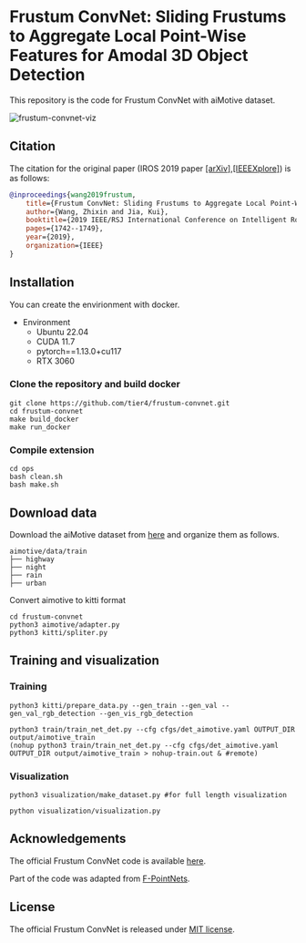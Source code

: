 # Frustum ConvNet: Sliding Frustums to Aggregate Local Point-Wise Features for Amodal 3D Object Detection

This repository is the code for Frustum ConvNet with aiMotive dataset.

![frustum-convnet-viz](https://github.com/R2D2-like/frustum-convnet_aiMotive/assets/103891981/3f8f895c-6de8-436f-9c37-42ddf88a091d)

## Citation

The citation for the original paper (IROS 2019 paper [[arXiv]](https://arxiv.org/abs/1903.01864),[[IEEEXplore]](https://ieeexplore.ieee.org/document/8968513)) is as follows:

```BibTeX
@inproceedings{wang2019frustum,
    title={Frustum ConvNet: Sliding Frustums to Aggregate Local Point-Wise Features for Amodal 3D Object Detection},
    author={Wang, Zhixin and Jia, Kui},
    booktitle={2019 IEEE/RSJ International Conference on Intelligent Robots and Systems (IROS)},
    pages={1742--1749},
    year={2019},
    organization={IEEE}
}
```

## Installation

You can create the envirionment with docker.

- Environment
  - Ubuntu 22.04
  - CUDA 11.7
  - pytorch==1.13.0+cu117
  - RTX 3060

### Clone the repository and build docker 

```shell
git clone https://github.com/tier4/frustum-convnet.git
cd frustum-convnet
make build_docker
make run_docker
```



### Compile extension

```shell
cd ops
bash clean.sh
bash make.sh
```

## Download data

Download the aiMotive dataset from [here](https://github.com/aimotive/aimotive_dataset.git) and organize them as follows.

```text
aimotive/data/train
├── highway
├── night
├── rain
├── urban
```

Convert aimotive to kitti format
```
cd frustum-convnet
python3 aimotive/adapter.py
python3 kitti/spliter.py
```

## Training and visualization

### Training

```
python3 kitti/prepare_data.py --gen_train --gen_val --gen_val_rgb_detection --gen_vis_rgb_detection

python3 train/train_net_det.py --cfg cfgs/det_aimotive.yaml OUTPUT_DIR output/aimotive_train
(nohup python3 train/train_net_det.py --cfg cfgs/det_aimotive.yaml OUTPUT_DIR output/aimotive_train > nohup-train.out & #remote)
```

### Visualization

```
python3 visualization/make_dataset.py #for full length visualization

python visualization/visualization.py
```



## Acknowledgements

The official Frustum ConvNet code is available [here](https://github.com/Gorilla-Lab-SCUT/frustum-convnet.git).

Part of the code was adapted from [F-PointNets](https://github.com/charlesq34/frustum-pointnets).

## License

The official Frustum ConvNet is released under [MIT license](LICENSE).
